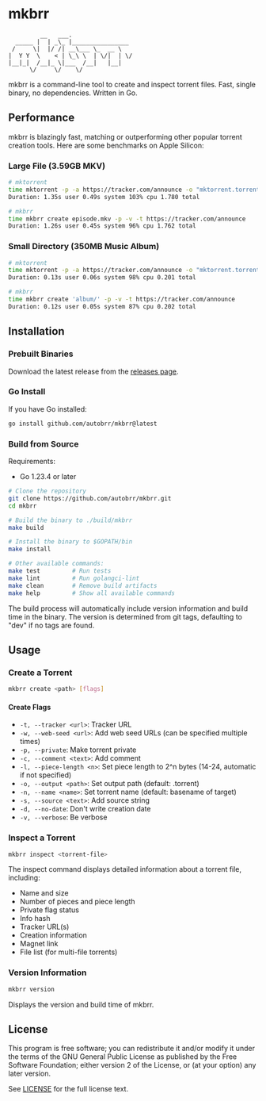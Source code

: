 # mkbrr

```
         __   ___.                 
  _____ |  | _\_ |________________
 /     \|  |/ /| __\___ \_  __ \
|  Y Y  \    < | \_\ \  | \/|  | \/
|__|_|  /__|_ \|___  /__|   |__|
      \/     \/    \/
```

mkbrr is a command-line tool to create and inspect torrent files. Fast, single binary, no dependencies. Written in Go.

## Performance

mkbrr is blazingly fast, matching or outperforming other popular torrent creation tools. Here are some benchmarks on Apple Silicon:

### Large File (3.59GB MKV)

```bash
# mktorrent
time mktorrent -p -a https://tracker.com/announce -o "mktorrent.torrent" "episode.mkv"
Duration: 1.35s user 0.49s system 103% cpu 1.780 total

# mkbrr
time mkbrr create episode.mkv -p -v -t https://tracker.com/announce
Duration: 1.26s user 0.45s system 96% cpu 1.762 total
```

### Small Directory (350MB Music Album)

```bash
# mktorrent
time mktorrent -p -a https://tracker.com/announce -o "mktorrent.torrent" "album/"
Duration: 0.13s user 0.06s system 98% cpu 0.201 total

# mkbrr
time mkbrr create 'album/' -p -v -t https://tracker.com/announce
Duration: 0.12s user 0.05s system 87% cpu 0.202 total
```

## Installation

### Prebuilt Binaries

Download the latest release from the [releases page](https://github.com/autobrr/mkbrr/releases).

### Go Install

If you have Go installed:

```bash
go install github.com/autobrr/mkbrr@latest
```

### Build from Source

Requirements:

- Go 1.23.4 or later

```bash
# Clone the repository
git clone https://github.com/autobrr/mkbrr.git
cd mkbrr

# Build the binary to ./build/mkbrr
make build

# Install the binary to $GOPATH/bin
make install

# Other available commands:
make test         # Run tests
make lint         # Run golangci-lint
make clean        # Remove build artifacts
make help         # Show all available commands
```

The build process will automatically include version information and build time in the binary. The version is determined from git tags, defaulting to "dev" if no tags are found.

## Usage

### Create a Torrent

```bash
mkbrr create <path> [flags]
```

#### Create Flags

- `-t, --tracker <url>`: Tracker URL
- `-w, --web-seed <url>`: Add web seed URLs (can be specified multiple times)
- `-p, --private`: Make torrent private
- `-c, --comment <text>`: Add comment
- `-l, --piece-length <n>`: Set piece length to 2^n bytes (14-24, automatic if not specified)
- `-o, --output <path>`: Set output path (default: <name>.torrent)
- `-n, --name <name>`: Set torrent name (default: basename of target)
- `-s, --source <text>`: Add source string
- `-d, --no-date`: Don't write creation date
- `-v, --verbose`: Be verbose

### Inspect a Torrent

```bash
mkbrr inspect <torrent-file>
```

The inspect command displays detailed information about a torrent file, including:

- Name and size
- Number of pieces and piece length
- Private flag status
- Info hash
- Tracker URL(s)
- Creation information
- Magnet link
- File list (for multi-file torrents)

### Version Information

```bash
mkbrr version
```

Displays the version and build time of mkbrr.

## License

This program is free software; you can redistribute it and/or modify it under the terms of the GNU General Public License as published by the Free Software Foundation; either version 2 of the License, or (at your option) any later version.

See [LICENSE](LICENSE) for the full license text.
